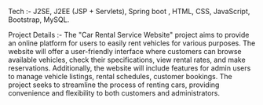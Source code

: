  Tech :- J2SE, J2EE (JSP + Servlets), Spring boot , HTML, CSS, JavaScript, Bootstrap, MySQL.

Project Details :- The "Car Rental Service Website" project aims to provide an online platform for users to easily rent vehicles for various purposes. The website will offer a user-friendly interface where customers can browse available vehicles, check their specifications, view rental rates, and make reservations. Additionally, the website will include features for admin users to manage vehicle listings, rental schedules, customer bookings. The project seeks to streamline the process of renting cars, providing convenience and flexibility to both customers and administrators.
